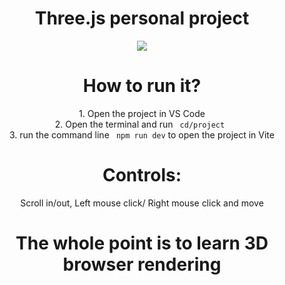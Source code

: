 <h1 align="center">
  Three.js personal project
</h1>

<p align="center">
    <img src="https://i.ibb.co/0Qk57Qt/shipXD.png">
</p>

<h1 align="center">
  How to run it?
</h1>

<p align="center">
    1. Open the project in VS Code </br>
    2. Open the terminal and run <code> cd/project </code> </br>
    3. run the command line <code> npm run dev</code> to open the project in Vite
</p>

<h1 align="center">
  Controls:
</h1>

<p align="center">
    Scroll in/out, Left mouse click/ Right mouse click and move
</p>


<h1 align="center">
  The whole point is to learn 3D browser rendering
</h1>
